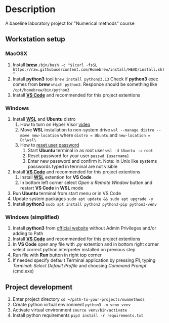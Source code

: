 # Description
A baseline laboratory project for "Numerical methods" course

## Workstation setup
### MacOSX
1. Install [__brew__](https://brew.sh/) `/bin/bash -c "$(curl -fsSL https://raw.githubusercontent.com/Homebrew/install/HEAD/install.sh)"`
2. Install __python3__ tool `brew install python@3.13`
   Check if __python3__ exec comes from __brew__ `which python3`. Responce should be something like `/opt/homebrew/bin/python3`
3. Install [__VS Code__](https://code.visualstudio.com/) and recommended for this project extentions

### Windows
1. Install [__WSL__](https://learn.microsoft.com/en-us/windows/wsl/install) and __Ubuntu__ distro
    1. How to turn on Hyper Visor [video](https://www.youtube.com/watch?v=KEjr6mQ8rqg)
    2. Move __WSL__ installation to non-system drive `wsl --manage distro --move new-location` where `distro = Ubuntu` and `new-location = D:\wsl\`
    3. How to [reset user password](https://superuser.com/questions/1829481/how-to-reset-my-wsl-ubuntu-password)
        1. Start __Ubuntu__ terminal in as root user `wsl -d Ubuntu -u root`
        2. Reset password for your user `passwd {username}`
        3. Enter new password and confirm it. Note: in Unix like systems passwords typed in terminal are not visible
2. Install [__VS Code__](https://code.visualstudio.com/) and recommended for this project extentions
    1. Install [__WSL__](https://marketplace.visualstudio.com/items?itemName=ms-vscode-remote.remote-wsl) extention for __VS Code__
    2. In bottom left corner select _Open a Remote Window_ button and restart __VS Code__ in __WSL__ mode
3. Run __Ubuntu__ terminal from start menu or in VS Code
4. Update system packages `sudo apt update && sudo apt upgrade -y`
5. Install __python3__ `sudo apt install python3 python3-pip python3-venv`

### Windows (simplified)
1. Install __python3__ from [official website](https://www.python.org/downloads/) without Admin Privileges and/or adding to Path
2. Install [__VS Code__](https://code.visualstudio.com/) and recommended for this project extentions
3. In __VS Code__ open any file with _.py_ extention and in bottom right corner select correct python interpreter installed on previous step
4. Run file with __Run__ button in right top corner
5. If needed specify default Terminal application by pressing __F1__, typing _Terminal: Select Default Profile_ and choosing _Command Prompt_ (cmd.exe)

## Project development
1. Enter project directory `cd ~/path-to-your-projects/nummethods`
2. Create python virtual environment `python3 -m venv venv`
3. Activate virtual environment `source venv/bin/activate`
4. Install python requirements `pip3 install -r requirements.txt`
